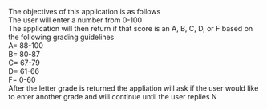 The objectives of this application is as follows<br>
The user will enter a number from 0-100<br>
The application will then return if that score is an A, B, C, D, or F based on the following grading guidelines<br>
A= 88-100<br>
B= 80-87<br>
C= 67-79<br>
D= 61-66<br>
F= 0-60<br>
After the letter grade is returned the appliation will ask if the user would like to enter another grade and will continue until the user replies N



